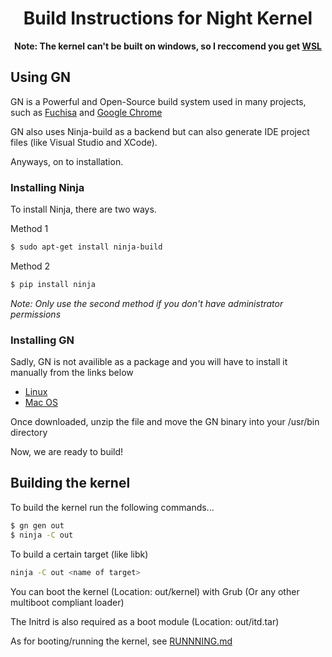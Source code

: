 <h1 align="center"> Build Instructions for Night Kernel </h1>

<div align="center">

**Note: The kernel can't be built on windows, so I reccomend you get [WSL](https://docs.microsoft.com/en-us/windows/wsl/install-win10)**

</div>

## Using GN

GN is a Powerful and Open-Source build system used in many projects, such as [Fuchisa](fuchsia.dev) and [Google Chrome](google.com/chrome)

GN also uses Ninja-build as a backend but can also generate IDE project files (like Visual Studio and XCode).

Anyways, on to installation.


### Installing Ninja

To install Ninja, there are two ways.

Method 1

```` bash
$ sudo apt-get install ninja-build
````

Method 2

```` bash
$ pip install ninja
````

*Note: Only use the second method if you don't have administrator permissions*

### Installing GN

Sadly, GN is not availible as a package and you will have to install it manually from the links below

- [Linux](https://chrome-infra-packages.appspot.com/dl/gn/gn/linux-amd64/+/latest)
- [Mac OS](https://chrome-infra-packages.appspot.com/dl/gn/gn/mac-amd64/+/latest)

Once downloaded, unzip the file and move the GN binary into your /usr/bin directory

Now, we are ready to build!

## Building the kernel

To build the kernel run the following commands...

````bash
$ gn gen out
$ ninja -C out
````

To build a certain target (like libk)

````bash
ninja -C out <name of target>
````
You can boot the kernel (Location: out/kernel) with Grub (Or any other multiboot compliant loader)

The Initrd is also required as a boot module (Location: out/itd.tar)

As for booting/running the kernel, see [RUNNNING.md](RUNNNING.md)

